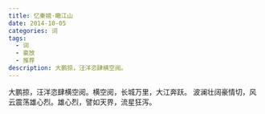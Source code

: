 ```yaml
---
title: 忆秦娥·瞰江山
date: 2014-10-05
categories: 词
tags:
  - 词
  - 豪放
  - 推荐
description: 大鹏掠，汪洋恣肆横空阅。
---
```


大鹏掠，汪洋恣肆横空阅。横空阅，长城万里，大江奔跃。
波澜壮阔豪情切，风云震荡雄心烈。雄心烈，譬如天界，流星狂泻。